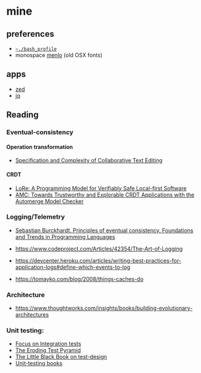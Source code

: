 # mine

## preferences

- [`~./bash_profile`][bash]
- monospace [menlo][menlo] (old OSX fonts)

## apps

- [zed][zed]
- [jq][jq]

## Reading 

### Eventual-consistency

#### Operation transformation

- [Specification and Complexity of Collaborative Text Editing](https://www.cs.tau.ac.il/~mad/publications/podc2016-collabedit.pdf)
 
#### CRDT 

- [LoRe: A Programming Model for Verifiably Safe Local-first
Software](https://dl.acm.org/doi/pdf/10.1145/3633769) 
- [AMC: Towards Trustworthy and Explorable CRDT
Applications with the Automerge Model Checker](https://api.repository.cam.ac.uk/server/api/core/bitstreams/e0f9f934-9e79-4485-8745-f0a3191ff70c/content)
### Logging/Telemetry
- [Sebastian Burckhardt. Principles of eventual consistency. Foundations and Trends in Programming Languages](https://www.nowpublishers.com/article/Details/PGL-011)

- https://www.codeproject.com/Articles/42354/The-Art-of-Logging
- https://devcenter.heroku.com/articles/writing-best-practices-for-application-logs#define-which-events-to-log
- https://tomayko.com/blog/2008/things-caches-do

### Architecture 

- https://www.thoughtworks.com/insights/books/building-evolutionary-architectures

### Unit testing:

- [Focus on Integration tests](https://kentcdodds.com/blog/write-tests)
- [The Eroding Test Pyramid](https://www.agileconnection.com/article/eroding-agile-test-pyramid)
- [The Little Black Book on test-design](https://www.thetesteye.com/papers/TheLittleBlackBookOnTestDesign.pdf)
- [Unit-testing books](https://club.ministryoftesting.com/t/software-testing-books-wiki/72518)


[menlo]: https://en.wikipedia.org/wiki/Menlo_(typeface)
[zed]: https://zed.dev/
[jq]: https://jqlang.github.io/jq/
[bash]: https://github.com/nicholaswmin/mine/blob/main/bash_profile
